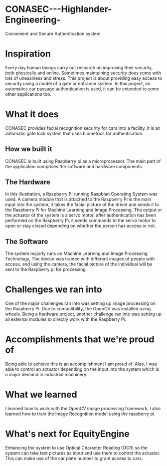 # CONASEC---Highlander-Engineering-
Convenient and Secure Authentication system

# Inspiration
Every day human beings carry out research on improving their security, both physically and online. Sometimes maintaining security does come with lots of uneasiness and stress. This project is about providing easy access to security using a model of a gate or entrance system. In this project, an automatics car passage authentication is used, it can be extended to some other applications too.

# What it does

CONASEC provides facial recognition security for cars into a facility, it is an automatic gate lock system that uses biometrics for authentication.

## How we built it

CONASEC is built using Raspberry pi as a microprocessor. The main part of the application comprises the software and hardware components.

## The Hardware
In this illustration, a Raspberry Pi running Raspbian Operating System was used. A camera module that is attached to the Raspberry Pi is the main input into the system, it takes the facial picture of the driver and sends it to the Raspberry Pi for Machine Learning and Image Processing. The output or the actuator of the system is a servo motor, after authentication has been performed on the Raspberry Pi, it sends commands to the servo motor to open or stay closed depending on whether the person has access or not.

## The Software  

The system majorly runs on Machine Learning and Image Processing Technology, The device was trained with different images of people with access, and using the camera, the facial picture of the individual will be sent to the Raspberry pi for processing.

# Challenges we ran into
One of the major challenges ran into was setting up image processing on the Raspberry Pi. Due to compatibility, the OpenCV was installed using wheels.
Being a hardware project, another challenge ran into was setting up all external modules to directly work with the Raspberry Pi.

# Accomplishments that we're proud of

Being able to achieve this is an accomplishment I am proud of. Also, I was able to control an actuator depending on the input into the system which is a major demand in industrial machinery.

# What we learned

I learned how to work with the OpenCV image processing framework, I also learned how to train the Image Recognition model using the raspberry pi.

# What's next for EquityEngine

Enhancing the system to use Optical Character Reading (OCR) so the system can take text pictures as input and use them to control the actuator. This can make use of the car plate number to grant access to cars. 
